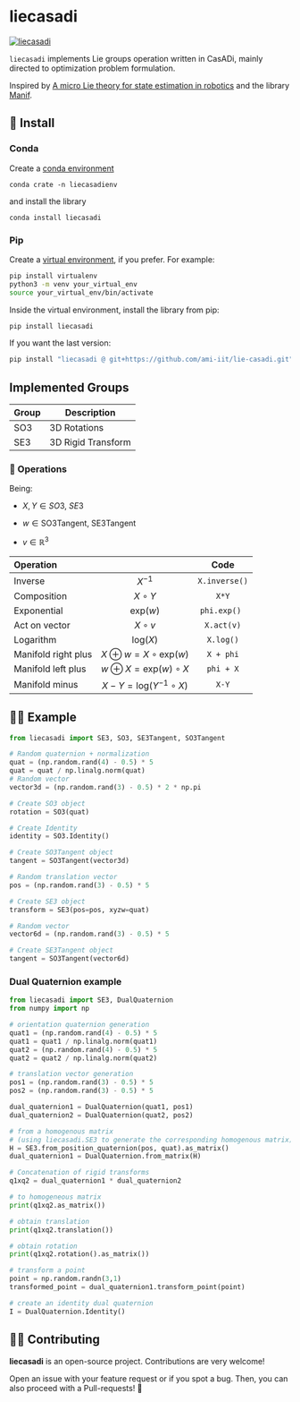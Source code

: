 # liecasadi

[![liecasadi](https://github.com/ami-iit/liecasadi/actions/workflows/tests.yml/badge.svg)](https://github.com/ami-iit/liecasadi/actions/workflows/tests.yml)

`liecasadi` implements Lie groups operation written in CasADi, mainly directed to optimization problem formulation.

Inspired by [A micro Lie theory for state estimation in robotics](https://arxiv.org/pdf/1812.01537.pdf) and the library [Manif](https://github.com/artivis/manif).

## 🐍 Install

### Conda

Create a [conda environment](https://github.com/robotology/robotology-superbuild/blob/master/doc/conda-forge.md)
```
conda crate -n liecasadienv
```
and install the library 
```
conda install liecasadi
```

### Pip
Create a [virtual environment](https://docs.python.org/3/library/venv.html#venv-def), if you prefer. For example:

```bash
pip install virtualenv
python3 -m venv your_virtual_env
source your_virtual_env/bin/activate
```

Inside the virtual environment, install the library from pip:

```bash
pip install liecasadi
```

If you want the last version:

```bash
pip install "liecasadi @ git+https://github.com/ami-iit/lie-casadi.git"
```

## Implemented Groups

| **Group** | Description        |
| --------- | ------------------ |
| SO3       | 3D Rotations       |
| SE3       | 3D Rigid Transform |

### 🚀 Operations

Being:

- $X, Y \in SO3, \ SE3$

- $w \in \text{SO3Tangent}, \ \text{SE3Tangent}$

- $v \in \mathbb{R}^3$

| Operation           |                                       |     Code      |
| :------------------ | :-----------------------------------: | :-----------: |
| Inverse             |               $X^{-1}$                | `X.inverse()` |
| Composition         |              $X \circ Y$              |     `X*Y`     |
| Exponential         |            $\text{exp}(w)$            | `phi.exp() `  |
| Act on vector       |              $X \circ v$              |  `X.act(v)`   |
| Logarithm           |            $\text{log}(X)$            |   `X.log()`   |
| Manifold right plus | $X \oplus  w = X \circ \text{exp}(w)$ |   `X + phi`   |
| Manifold left plus  | $w \oplus X = \text{exp}(w) \circ X$  |   `phi + X`   |
| Manifold minus      |  $X-Y = \text{log}(Y^{-1} \circ X)$   |     `X-Y`     |

## 🦸‍♂️ Example

```python
from liecasadi import SE3, SO3, SE3Tangent, SO3Tangent

# Random quaternion + normalization
quat = (np.random.rand(4) - 0.5) * 5
quat = quat / np.linalg.norm(quat)
# Random vector
vector3d = (np.random.rand(3) - 0.5) * 2 * np.pi

# Create SO3 object
rotation = SO3(quat)

# Create Identity
identity = SO3.Identity()

# Create SO3Tangent object
tangent = SO3Tangent(vector3d)

# Random translation vector
pos = (np.random.rand(3) - 0.5) * 5

# Create SE3 object
transform = SE3(pos=pos, xyzw=quat)

# Random vector
vector6d = (np.random.rand(3) - 0.5) * 5

# Create SE3Tangent object
tangent = SO3Tangent(vector6d)
```

### Dual Quaternion example

```python
from liecasadi import SE3, DualQuaternion
from numpy import np

# orientation quaternion generation
quat1 = (np.random.rand(4) - 0.5) * 5
quat1 = quat1 / np.linalg.norm(quat1)
quat2 = (np.random.rand(4) - 0.5) * 5
quat2 = quat2 / np.linalg.norm(quat2)

# translation vector generation
pos1 = (np.random.rand(3) - 0.5) * 5
pos2 = (np.random.rand(3) - 0.5) * 5

dual_quaternion1 = DualQuaternion(quat1, pos1)
dual_quaternion2 = DualQuaternion(quat2, pos2)

# from a homogenous matrix
# (using liecasadi.SE3 to generate the corresponding homogenous matrix)
H = SE3.from_position_quaternion(pos, quat).as_matrix()
dual_quaternion1 = DualQuaternion.from_matrix(H)

# Concatenation of rigid transforms
q1xq2 = dual_quaternion1 * dual_quaternion2

# to homogeneous matrix
print(q1xq2.as_matrix())

# obtain translation
print(q1xq2.translation())

# obtain rotation
print(q1xq2.rotation().as_matrix())

# transform a point
point = np.random.randn(3,1)
transformed_point = dual_quaternion1.transform_point(point)

# create an identity dual quaternion
I = DualQuaternion.Identity()
```

## 🦸‍♂️ Contributing

**liecasadi** is an open-source project. Contributions are very welcome!

Open an issue with your feature request or if you spot a bug. Then, you can also proceed with a Pull-requests! :rocket:
